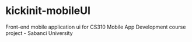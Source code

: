 # kickinit-mobileUI
Front-end mobile application ui for CS310 Mobile App Development course project - Sabanci University
